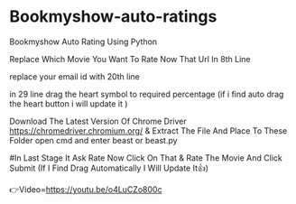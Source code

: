 # Bookmyshow-auto-ratings
Bookmyshow Auto Rating Using Python

Replace Which Movie You Want To Rate Now That Url In 8th Line

replace your email id with 20th line 

in 29 line drag the heart symbol to required percentage (if i find auto drag the heart button i will update it )

Download The Latest Version Of Chrome Driver https://chromedriver.chromium.org/ & Extract The File And Place To These Folder open cmd and enter beast or beast.py

#In Last Stage It Ask Rate Now Click On That & Rate The Movie And Click Submit (If I Find Drag Automatically I Will Update It👍)

👉Video=https://youtu.be/o4LuCZo800c

